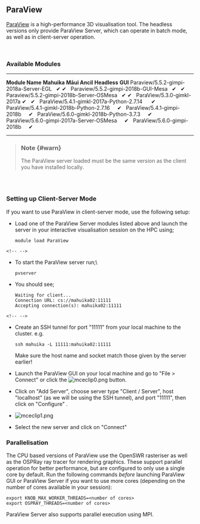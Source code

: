 ParaView
--------

[ParaView](https://www.paraview.org/) is a high-performance 3D
visualisation tool. The headless versions only provide ParaView Server,
which can operate in batch mode, as well as in client-server operation.

 

### Available Modules

  ------------------------------------------- ------------- ---------------- -------------- ---------
  **Module Name**                             **Mahuika**   **Māui Ancil**   **Headless**   **GUI**
  Paraview/5.5.2-gimpi-2018a-Server-EGL                     ✔                ✔               
  Paraview/5.5.2-gimpi-2018b-GUI-Mesa                       ✔                               ✔
  Paraview/5.5.2-gimpi-2018b-Server-OSMesa                  ✔                ✔               
  ParaView/5.3.0-gimkl-2017a                  ✔                              ✔               
  ParaView/5.4.1-gimkl-2017a-Python-2.7.14                                   ✔               
  ParaView/5.4.1-gimkl-2018b-Python-2.7.16                                   ✔               
  ParaView/5.4.1-gimpi-2018b                                                 ✔               
  ParaView/5.6.0-gimkl-2018b-Python-3.7.3                                    ✔               
  ParaView/5.6.0-gimpi-2017a-Server-OSMesa                                   ✔               
  ParaView/5.6.0-gimpi-2018b                                                 ✔               
  ------------------------------------------- ------------- ---------------- -------------- ---------

> ### Note {#warn}
>
> The ParaView server loaded must be the same version as the client you
> have installed locally.

###  

### Setting up Client-Server Mode

If you want to use ParaView in client-server mode, use the following
setup:

-   Load one of the ParaView Server modules listed above and launch the
    server in your interactive visualisation session on the HPC using;

        module load ParaView

```{=html}
<!-- -->
```
-   To start the ParaView server run;\

        pvserver

-   You should see;

        Waiting for client...
        Connection URL: cs://mahuika02:11111
        Accepting connection(s): mahuika02:11111

```{=html}
<!-- -->
```
-   Create an SSH tunnel for port \"11111\" from your local machine to
    the cluster. e.g.

        ssh mahuika -L 11111:mahuika02:11111

    Make sure the host name and socket match those given by the server
    earlier!

-   Launch the ParaView GUI on your local machine and go to \"File \>
    Connect\" or click
    the ![mceclip0.png](https://support.nesi.org.nz/hc/article_attachments/360002161075/mceclip0.png) button.

-   Click on \"Add Server\", choose server type \"Client / Server\",
    host \"localhost\" (as we will be using the SSH tunnel), and port
    \"11111\", then click on \"Configure\" .

-   ![mceclip1.png](https://support.nesi.org.nz/hc/article_attachments/360002269756/mceclip1.png)

-   Select the new server and click on \"Connect\"

### Parallelisation

The CPU based versions of ParaView use the OpenSWR rasteriser as well as
the OSPRay ray tracer for rendering graphics. These support parallel
operation for better performance, but are configured to only use a
single core by default. Run the following commands *before* launching
ParaView GUI or ParaView Server if you want to use more cores (depending
on the number of cores available in your session):

    export KNOB_MAX_WORKER_THREADS=<number of cores>
    export OSPRAY_THREADS=<number of cores>

ParaView Server also supports parallel execution using MPI.
